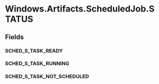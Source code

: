 ﻿


# Windows.Artifacts.ScheduledJob.STATUS

## Fields

### SCHED_S_TASK_READY

### SCHED_S_TASK_RUNNING

### SCHED_S_TASK_NOT_SCHEDULED
